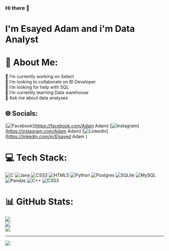 ### Hi there 👋
# I'm Esayed Adam and i'm Data Analyst
# 💫 About Me:
🔭 I’m currently working on Select<br>👯 I’m looking to collaborate on BI Developer<br>🤝 I’m looking for help with SQL<br>🌱 I’m currently learning Data warehouse<br>💬 Ask me about data analyses<br>


## 🌐 Socials:
[![Facebook](https://img.shields.io/badge/Facebook-%231877F2.svg?logo=Facebook&logoColor=white)](https://facebook.com/Adam Adam) [![Instagram](https://img.shields.io/badge/Instagram-%23E4405F.svg?logo=Instagram&logoColor=white)](https://instagram.com/Adam Adam) [![LinkedIn](https://img.shields.io/badge/LinkedIn-%230077B5.svg?logo=linkedin&logoColor=white)](https://linkedin.com/in/Elsayed Adam ) 

# 💻 Tech Stack:
![C](https://img.shields.io/badge/c-%2300599C.svg?style=for-the-badge&logo=c&logoColor=white) ![Java](https://img.shields.io/badge/java-%23ED8B00.svg?style=for-the-badge&logo=openjdk&logoColor=white) ![CSS3](https://img.shields.io/badge/css3-%231572B6.svg?style=for-the-badge&logo=css3&logoColor=white) ![HTML5](https://img.shields.io/badge/html5-%23E34F26.svg?style=for-the-badge&logo=html5&logoColor=white) ![Python](https://img.shields.io/badge/python-3670A0?style=for-the-badge&logo=python&logoColor=ffdd54) ![Postgres](https://img.shields.io/badge/postgres-%23316192.svg?style=for-the-badge&logo=postgresql&logoColor=white) ![SQLite](https://img.shields.io/badge/sqlite-%2307405e.svg?style=for-the-badge&logo=sqlite&logoColor=white) ![MySQL](https://img.shields.io/badge/mysql-%2300000f.svg?style=for-the-badge&logo=mysql&logoColor=white) ![Pandas](https://img.shields.io/badge/pandas-%23150458.svg?style=for-the-badge&logo=pandas&logoColor=white) ![C++](https://img.shields.io/badge/c++-%2300599C.svg?style=for-the-badge&logo=c%2B%2B&logoColor=white) ![CSS3](https://img.shields.io/badge/css3-%231572B6.svg?style=for-the-badge&logo=css3&logoColor=white)
# 📊 GitHub Stats:
![](https://github-readme-stats.vercel.app/api?username=elsayedadam206&theme=dark&hide_border=false&include_all_commits=true&count_private=true)<br/>
![](https://github-readme-streak-stats.herokuapp.com/?user=elsayedadam206&theme=dark&hide_border=false)<br/>
![](https://github-readme-stats.vercel.app/api/top-langs/?username=elsayedadam206&theme=dark&hide_border=false&include_all_commits=true&count_private=true&layout=compact)

---
[![](https://visitcount.itsvg.in/api?id=elsayedadam206&icon=0&color=0)](https://visitcount.itsvg.in)

<!-- Proudly created with GPRM ( https://gprm.itsvg.in ) -->
